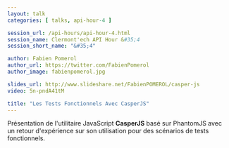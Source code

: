```yaml
---
layout: talk
categories: [ talks, api-hour-4 ]

session_url: /api-hours/api-hour-4.html
session_name: Clermont'ech API Hour &#35;4
session_short_name: "&#35;4"

author: Fabien Pomerol
author_url: https://twitter.com/FabienPomerol
author_image: fabienpomerol.jpg

slides_url: http://www.slideshare.net/FabienPOMEROL/casper-js
video: 5n-pndA41tM

title: "Les Tests Fonctionnels Avec CasperJS"
---
```


Présentation de l'utilitaire JavaScript **CasperJS** basé sur PhantomJS avec un
retour d'expérience sur son utilisation pour des scénarios de tests
fonctionnels.
